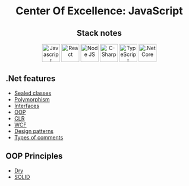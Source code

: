 <h1 align="center">Center Of Excellence: JavaScript</h1>
<h2 align="center">Stack notes</h2>

<!-- Logos -->
<div align="center">
   <img title="Javascript" height="48" src="https://cdn4.iconfinder.com/data/icons/logos-and-brands/512/187_Js_logo_logos-48.png" />
   <img title="React" height="48" src="https://cdn4.iconfinder.com/data/icons/logos-3/600/React.js_logo-48.png" />
   <img title="Node JS" height="48" src="https://cdn.freelogovectors.net/wp-content/uploads/2019/02/sass-logo.png" />
   <img title="C-Sharp" height="48" src="https://seeklogo.com/images/C/c-sharp-c-logo-02F17714BA-seeklogo.com.png" />
   <img title="TypeScript" height="48" src="https://www.typescriptlang.org/icons/icon-48x48.png?v=8944a05a8b601855de116c8a56d3b3ae" />
   <img title=".Net Core" height="48" src="https://neosmart.net/blog/wp-content/uploads/2019/06/dot-NET-Core.png" />
</div>

## .Net features
<!-- .Net features -->
- [Sealed classes](./Sealed-classes.md)
- [Polymorphism](./Polymorphism.md)
- [Interfaces](./Interfaces.md)
- [OOP](./OOP.md)
- [CLR](./CLR.md)
- [WCF](./WCF.md)
- [Design patterns](./Design-patterns.md)
- [Types of comments](./Type-of-comments.md)

## OOP Principles
<!-- OOP Principles -->
- [Dry](./oop-principles/DRY.md)
- [SOLID](./oop-principles/SOLID.md)
